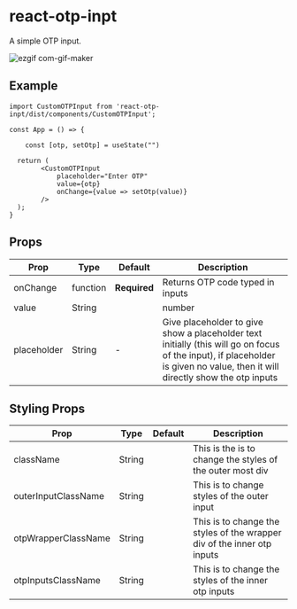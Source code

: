 # react-otp-inpt

A simple OTP input. 

![ezgif com-gif-maker](https://user-images.githubusercontent.com/35837216/152675766-783313dd-7061-45cc-820a-34255a6dcd18.gif)

## Example

```								
import CustomOTPInput from 'react-otp-inpt/dist/components/CustomOTPInput';

const App = () => {

    const [otp, setOtp] = useState("") 

  return (
        <CustomOTPInput 
            placeholder="Enter OTP"
            value={otp}
            onChange={value => setOtp(value)}    
        />
  );
}
```

## Props

| Prop                                  | Type              | Default                                                                                  | Description                                                                                                                                                                                                               |
| ------------------------------------- | ----------------- | ---------------------------------------------------------------------------------------- | ------------------------------------------------------------------------------------------------------------------------------------------------------------------------------------------------------------------------- |
| onChange                               | function           | **Required**                                                                              | Returns OTP code typed in inputs                                                                                                                                                       |
| value | String || number             | **Required**                                                                           | This is will be the value displayed on the input |
 placeholder | String              | -                                                                           | Give placeholder to give show a placeholder text initially (this will go on focus of the input), if placeholder is given no value, then it will directly show the otp inputs |

## Styling Props

| Prop                                  | Type              | Default                                                                                  | Description                                                                                                                                                                                                               |
| ------------------------------------- | ----------------- | ---------------------------------------------------------------------------------------- | ------------------------------------------------------------------------------------------------------------------------------------------------------------------------------------------------------------------------- |
| className                               | String             |                                                                             | This is the is to change the styles of the outer most div                                                                                                                                                     |
| outerInputClassName | String              |                                                                           | This is to change styles of the outer input |
| otpWrapperClassName | String              |                                                                            | This is to change the styles of the wrapper div of the inner otp inputs |
| otpInputsClassName | String              |                                                                            | This is to change the styles of the inner otp inputs |
